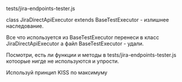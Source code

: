 tests/jira-endpoints-tester.js

class JiraDirectApiExecutor extends BaseTestExecutor - излишнее наследование.

Все что используется из BaseTestExecutor перенеси в класс JiraDirectApiExecutor
а файл BaseTestExecutor - удали.

Посмотри, есть ли функции и методы в tests/jira-endpoints-tester.js
котоорые нигде не используются и упрости.

Используй принцип KISS по максимуму
